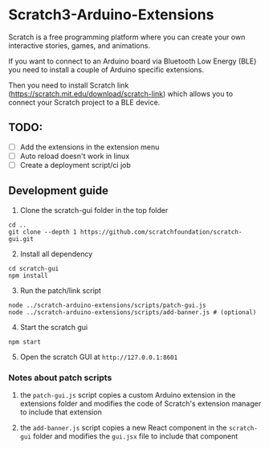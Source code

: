 # Scratch3-Arduino-Extensions

Scratch is a free programming platform where you can create your own interactive stories, games, and animations.

If you want to connect to an Arduino board via Bluetooth Low Energy (BLE) you need to install a couple of
Arduino specific extensions.

Then you need to install Scratch link (https://scratch.mit.edu/download/scratch-link) which allows you to 
connect your Scratch project to a BLE device.


## TODO:

- [ ] Add the extensions in the extension menu
- [ ] Auto reload doesn't work in linux
- [ ] Create a deployment script/ci job

## Development guide

1. Clone the scratch-gui folder in the top folder

```
cd ..
git clone --depth 1 https://github.com/scratchfoundation/scratch-gui.git
```

2. Install all dependency 

```
cd scratch-gui
npm install
```

3. Run the patch/link script

```
node ../scratch-arduino-extensions/scripts/patch-gui.js
node ../scratch-arduino-extensions/scripts/add-banner.js # (optional)
```

4. Start the scratch gui
```
npm start
```

5. Open the scratch GUI at `http://127.0.0.1:8601`


### Notes about patch scripts

1. the `patch-gui.js` script copies a custom Arduino extension in the extensions folder and modifies the code of 
    Scratch's extension manager to include that extension

2. the `add-banner.js` script copies a new React component in the `scratch-gui` folder and modifies the `gui.jsx` file 
    to include that component